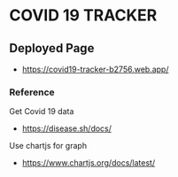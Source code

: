 # COVID 19 TRACKER

## Deployed Page

- https://covid19-tracker-b2756.web.app/

### Reference

Get Covid 19 data

- https://disease.sh/docs/

Use chartjs for graph

- https://www.chartjs.org/docs/latest/
